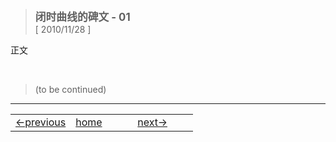 > <big> **闭时曲线的碑文 - 01** </big>  
> [ 2010/11/28 ]   

正文

<br/>  

> (to be continued)
---

<table style="width:100%">
<tr>
    <td style="width:33%"> <a href="./004.md"> ←previous </a> </td>
    <td style="width:34%"> <a href="../../README.md"> home </a> </td>
    <td style="width:33%"> <a href="./005.md"> next→ </a> </td>
</tr>
</table>
